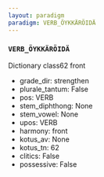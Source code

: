 ```yaml
---
layout: paradigm
paradigm: VERB_ÖYKKÄRÖIDÄ
---
```

### ` VERB_ÖYKKÄRÖIDÄ `

Dictionary class62 front
* grade_dir: strengthen
* plurale_tantum: False
* pos: VERB
* stem_diphthong: None
* stem_vowel: None
* upos: VERB
* harmony: front
* kotus_av: None
* kotus_tn: 62
* clitics: False
* possessive: False
